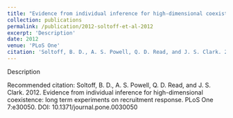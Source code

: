 ```yaml
---
title: "Evidence from individual inference for high-dimensional coexistence: long term experiments on recruitment response."
collection: publications
permalink: /publication/2012-soltoff-et-al-2012
excerpt: 'Description'
date: 2012
venue: 'PLoS One'
citation: 'Soltoff, B. D., A. S. Powell, Q. D. Read, and J. S. Clark. 2012. Evidence from individual inference for high-dimensional coexistence: long term experiments on recruitment response. PLoS One 7:e30050. DOI: 10.1371/journal.pone.0030050'
---
```

Description

Recommended citation: Soltoff, B. D., A. S. Powell, Q. D. Read, and J. S. Clark. 2012. Evidence from individual inference for high-dimensional coexistence: long term experiments on recruitment response. PLoS One 7:e30050. DOI: 10.1371/journal.pone.0030050